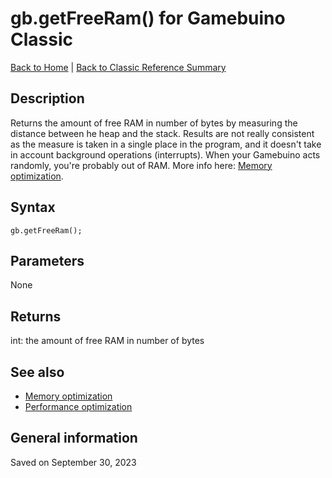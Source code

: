 
# gb.getFreeRam() for Gamebuino Classic

[Back to Home](./../../../README.MD) | [Back to Classic Reference Summary](./README.MD)

## Description

Returns the amount of free RAM in number of bytes by measuring the distance between he heap and the stack. Results are not really consistent as the measure is taken in a single place in the program, and it doesn't take in account background operations (interrupts). When your Gamebuino acts randomly, you're probably out of RAM. More info here: [Memory optimization](./../learning/memory-optimization.md).

## Syntax

```
gb.getFreeRam();
```

## Parameters

None

## Returns

int: the amount of free RAM in number of bytes

## See also

- [Memory optimization](./../learning/memory-optimization.md)
- [Performance optimization](./../learning/performance-optimization.md)

## General information

Saved on September 30, 2023
